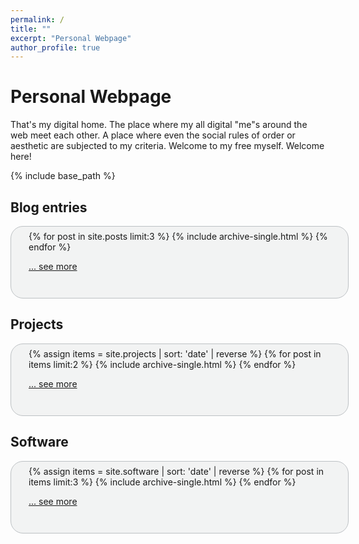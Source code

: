 ```yaml
---
permalink: /
title: ""
excerpt: "Personal Webpage"
author_profile: true
---
```


<style>
#roundedbox {
  border-radius: 20px;
  background: #f2f3f3;
  padding: 0.5em 0.5em 2em 2em;
  width: 100%;
  border: 1px solid #bdc1c4;
}
</style>


# Personal Webpage

That's my digital home. The place where my all digital "me"s around the web meet each other.
A place where even the social rules of order or aesthetic are subjected to my criteria.
Welcome to my free myself.
Welcome here!

{% include base_path %}

## Blog entries
<div id="roundedbox">
{% for post in site.posts limit:3 %}
  {% include archive-single.html %}
{% endfor %}

<a href="{{ base_path }}/blog" rel="permalink">... see more</a>
</div>


## Projects
<div id="roundedbox">
{% assign items = site.projects | sort: 'date' | reverse %}
{% for post in items limit:2 %}
  {% include archive-single.html %}
{% endfor %}

<a href="{{ base_path }}/projects" rel="permalink">... see more</a>
</div>


## Software
<div id="roundedbox">
{% assign items = site.software | sort: 'date' | reverse %}
{% for post in items limit:3 %}
  {% include archive-single.html %}
{% endfor %}

<a href="{{ base_path }}/software" rel="permalink">... see more</a>
</div>
